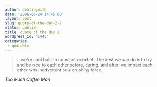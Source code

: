 ```yaml
---
author: dealingwith
date: '2006-06-24 14:45:00'
layout: post
slug: quote-of-the-day-2-2
status: publish
title: quote of the day 2
wordpress_id: '1443'
categories:
 - quotable
---
```


>...we're pool balls in constant ricochet. The best we can do is to try and be
nice to each other before, during, and after, we impact each other with
inadvertent soul crushing force.

_Too Much Coffee Man_
